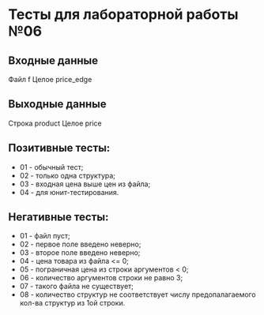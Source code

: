 # Тесты для лабораторной работы №06

## Входные данные
Файл f
Целое price_edge

## Выходные данные
Строка product
Целое price

## Позитивные тесты:
- 01 - обычный тест;
- 02 - только одна структура;
- 03 - входная цена выше цен из файла;
- 04 - для юнит-тестирования.

## Негативные тесты:
- 01 - файл пуст;
- 02 - первое поле введено неверно;
- 03 - второе поле введено неверно;
- 04 - цена товара из файла <= 0;
- 05 - пограничная цена из строки аргументов < 0;
- 06 - количество аргументов строки не равно 3;
- 07 - такого файла не существует;
- 08 - количество структур не соответствует числу предопалагаемого кол-ва структур из 1ой строки.